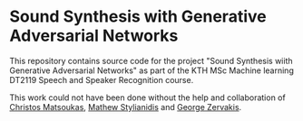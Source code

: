 # Sound Synthesis with Generative Adversarial Networks  

This repository contains source code for the project  "Sound Synthesis wiith Generative Adversarial Networks" as part of the KTH MSc Machine learning DT2119 Speech and Speaker Recognition course.  

This work could not have been done without the help and collaboration of [Christos Matsoukas](https://github.com/ChrisMats), [Mathew Stylianidis](https://github.com/MathewStylianidis) and [George Zervakis](https://github.com/gonconist).
